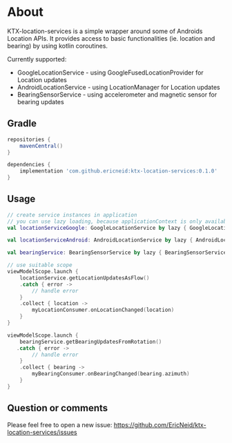 <!--
SPDX-FileCopyrightText: 2021 Eric Neidhardt
SPDX-License-Identifier: CC-BY-4.0
-->
# About

KTX-location-services is a simple wrapper around some of Androids Location APIs.
It provides access to basic functionalities (ie. location and bearing) by using
kotlin coroutines.

Currently supported:

* GoogleLocationService - using GoogleFusedLocationProvider for Location updates
* AndroidLocationService - using LocationManager for Location updates
* BearingSensorService - using accelerometer and magnetic sensor for bearing updates

## Gradle

```gradle
repositories {
    mavenCentral()
}

dependencies {
    implementation 'com.github.ericneid:ktx-location-services:0.1.0'
}
```

## Usage

```kotlin
// create service instances in application
// you can use lazy loading, because applicationContext is only available after onCreate
val locationServiceGoogle: GoogleLocationService by lazy { GoogleLocationService(applicationContext) }

val locationServiceAndroid: AndroidLocationService by lazy { AndroidLocationService(applicationContext) }

val bearingService: BearingSensorService by lazy { BearingSensorService(applicationContext) }
```

```kotlin
// use suitable scope
viewModelScope.launch {
    locationService.getLocationUpdatesAsFlow()
    .catch { error -> 
        // handle error
    }
    .collect { location ->
        myLocationConsumer.onLocationChanged(location)
    }
}

viewModelScope.launch { 
    bearingService.getBearingUpdatesFromRotation()
   .catch { error ->
        // handle error
    }
    .collect { bearing ->
        myBearingConsumer.onBearingChanged(bearing.azimuth)
    }
}
```

## Question or comments

Please feel free to open a new issue:
<https://github.com/EricNeid/ktx-location-services/issues>
